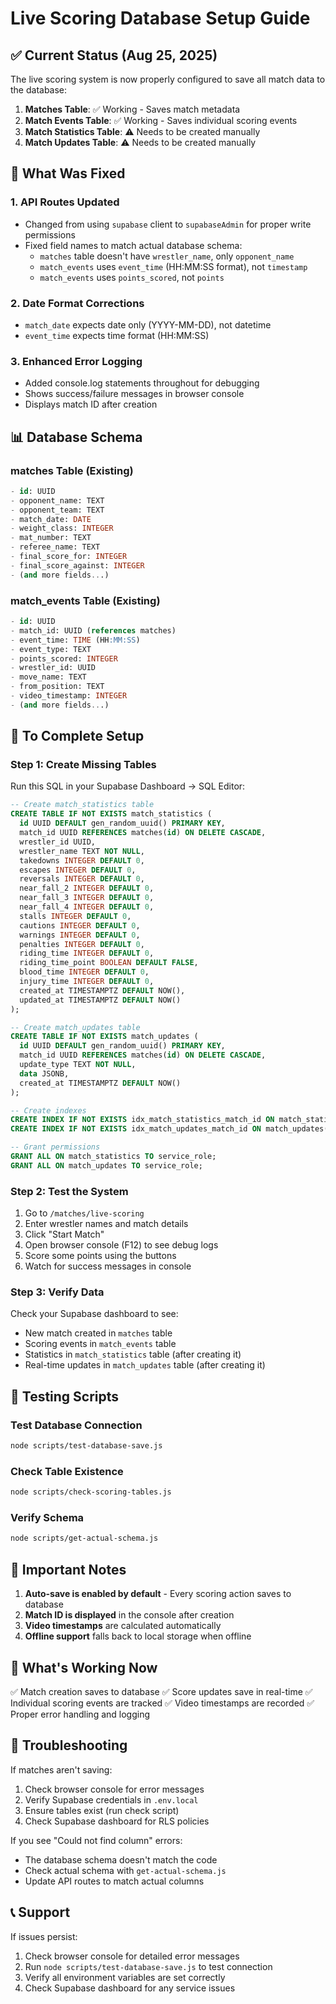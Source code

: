 # Live Scoring Database Setup Guide

## ✅ Current Status (Aug 25, 2025)

The live scoring system is now properly configured to save all match data to the database:

1. **Matches Table**: ✅ Working - Saves match metadata
2. **Match Events Table**: ✅ Working - Saves individual scoring events
3. **Match Statistics Table**: ⚠️ Needs to be created manually
4. **Match Updates Table**: ⚠️ Needs to be created manually

## 🔧 What Was Fixed

### 1. API Routes Updated
- Changed from using `supabase` client to `supabaseAdmin` for proper write permissions
- Fixed field names to match actual database schema:
  - `matches` table doesn't have `wrestler_name`, only `opponent_name`
  - `match_events` uses `event_time` (HH:MM:SS format), not `timestamp`
  - `match_events` uses `points_scored`, not `points`

### 2. Date Format Corrections
- `match_date` expects date only (YYYY-MM-DD), not datetime
- `event_time` expects time format (HH:MM:SS)

### 3. Enhanced Error Logging
- Added console.log statements throughout for debugging
- Shows success/failure messages in browser console
- Displays match ID after creation

## 📊 Database Schema

### matches Table (Existing)
```sql
- id: UUID
- opponent_name: TEXT
- opponent_team: TEXT
- match_date: DATE
- weight_class: INTEGER
- mat_number: TEXT
- referee_name: TEXT
- final_score_for: INTEGER
- final_score_against: INTEGER
- (and more fields...)
```

### match_events Table (Existing)
```sql
- id: UUID
- match_id: UUID (references matches)
- event_time: TIME (HH:MM:SS)
- event_type: TEXT
- points_scored: INTEGER
- wrestler_id: UUID
- move_name: TEXT
- from_position: TEXT
- video_timestamp: INTEGER
- (and more fields...)
```

## 🚀 To Complete Setup

### Step 1: Create Missing Tables

Run this SQL in your Supabase Dashboard → SQL Editor:

```sql
-- Create match_statistics table
CREATE TABLE IF NOT EXISTS match_statistics (
  id UUID DEFAULT gen_random_uuid() PRIMARY KEY,
  match_id UUID REFERENCES matches(id) ON DELETE CASCADE,
  wrestler_id UUID,
  wrestler_name TEXT NOT NULL,
  takedowns INTEGER DEFAULT 0,
  escapes INTEGER DEFAULT 0,
  reversals INTEGER DEFAULT 0,
  near_fall_2 INTEGER DEFAULT 0,
  near_fall_3 INTEGER DEFAULT 0,
  near_fall_4 INTEGER DEFAULT 0,
  stalls INTEGER DEFAULT 0,
  cautions INTEGER DEFAULT 0,
  warnings INTEGER DEFAULT 0,
  penalties INTEGER DEFAULT 0,
  riding_time INTEGER DEFAULT 0,
  riding_time_point BOOLEAN DEFAULT FALSE,
  blood_time INTEGER DEFAULT 0,
  injury_time INTEGER DEFAULT 0,
  created_at TIMESTAMPTZ DEFAULT NOW(),
  updated_at TIMESTAMPTZ DEFAULT NOW()
);

-- Create match_updates table
CREATE TABLE IF NOT EXISTS match_updates (
  id UUID DEFAULT gen_random_uuid() PRIMARY KEY,
  match_id UUID REFERENCES matches(id) ON DELETE CASCADE,
  update_type TEXT NOT NULL,
  data JSONB,
  created_at TIMESTAMPTZ DEFAULT NOW()
);

-- Create indexes
CREATE INDEX IF NOT EXISTS idx_match_statistics_match_id ON match_statistics(match_id);
CREATE INDEX IF NOT EXISTS idx_match_updates_match_id ON match_updates(match_id);

-- Grant permissions
GRANT ALL ON match_statistics TO service_role;
GRANT ALL ON match_updates TO service_role;
```

### Step 2: Test the System

1. Go to `/matches/live-scoring`
2. Enter wrestler names and match details
3. Click "Start Match"
4. Open browser console (F12) to see debug logs
5. Score some points using the buttons
6. Watch for success messages in console

### Step 3: Verify Data

Check your Supabase dashboard to see:
- New match created in `matches` table
- Scoring events in `match_events` table
- Statistics in `match_statistics` table (after creating it)
- Real-time updates in `match_updates` table (after creating it)

## 🧪 Testing Scripts

### Test Database Connection
```bash
node scripts/test-database-save.js
```

### Check Table Existence
```bash
node scripts/check-scoring-tables.js
```

### Verify Schema
```bash
node scripts/get-actual-schema.js
```

## 📝 Important Notes

1. **Auto-save is enabled by default** - Every scoring action saves to database
2. **Match ID is displayed** in the console after creation
3. **Video timestamps** are calculated automatically
4. **Offline support** falls back to local storage when offline

## 🎯 What's Working Now

✅ Match creation saves to database
✅ Score updates save in real-time
✅ Individual scoring events are tracked
✅ Video timestamps are recorded
✅ Proper error handling and logging

## 🐛 Troubleshooting

If matches aren't saving:
1. Check browser console for error messages
2. Verify Supabase credentials in `.env.local`
3. Ensure tables exist (run check script)
4. Check Supabase dashboard for RLS policies

If you see "Could not find column" errors:
- The database schema doesn't match the code
- Check actual schema with `get-actual-schema.js`
- Update API routes to match actual columns

## 📞 Support

If issues persist:
1. Check browser console for detailed error messages
2. Run `node scripts/test-database-save.js` to test connection
3. Verify all environment variables are set correctly
4. Check Supabase dashboard for any service issues